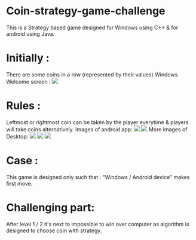 # Coin-strategy-game-challenge

This is a Strategy based game designed for Windows using C++ & for android using Java.

# Initially :
There are some coins in a row (represented by their values)
Windows Welcome screen :
![](images/desktopScreen1.PNG)
# Rules :
Leftmost or rightmost coin can be taken by the player everytime & players will take coins alternatively.
Images of android app:
![](images/androidScreen1.jfif)
![](images/androidScreen2.jfif)
More images of Desktop:
![](https://github.com/Shanugarg499/Coin-strategy-game-challenge/blob/main/images/desktopScreen1.PNG)
![](images/desktopScreen3.PNG)
![](images/desktopScreen4.PNG)
# Case :
This game is designed only such that : "Windows / Android device" makes first move.
# Challenging part:
After level 1 / 2 it's next to impossible to win over computer as algorithm is designed to choose coin with strategy.
